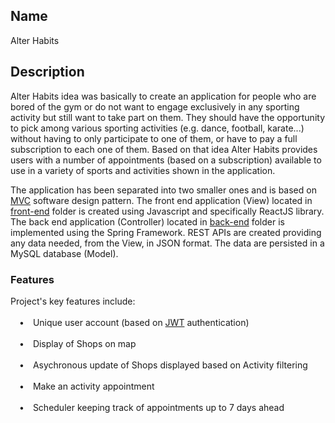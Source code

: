 <!-- # AlterHabits Back End implementation.
Back End implemented using Spring Rest APIs that provided AlterHabits' React App any data needed for the view.
The app also uses JWT Spring Boot for security.
Furthermore in this repository anyone can see the database schema queries. -->

<!-- # AlterHabits React App.
Implementation of the View on AlterHabits web application using React framework.
The application is retrieving any data needed to be rendered through asychronous requests on
Spring Rest APIs on Back End. -->

## Name

Alter Habits

## Description

Alter Habits idea was basically to create an application for people who are bored of the gym or do not want to engage exclusively in any sporting activity but still want to take part on them. They should have the opportunity to pick among various sporting activities (e.g. dance, football, karate...)  without having to only participate to one of them, or have to pay a full subscription to each one of them. Based on that idea Alter Habits provides users with a number of appointments (based on a subscription) available to use in a variety of sports and activities shown in the application. 

The application has been separated into two smaller ones and is based on <a href="https://en.wikipedia.org/wiki/Model%E2%80%93view%E2%80%93controller">MVC</a> software design pattern. The front end application (View) located in <ins>front-end</ins> folder is created using Javascript and specifically ReactJS library. The back end application (Controller) located in <ins>back-end</ins> folder is implemented using the Spring Framework. REST APIs are created providing any data needed, from the View, in JSON format. The data are persisted in a MySQL database (Model). 

### Features

Project's key features include:\
\
&emsp;&#8226;&emsp;Unique user account (based on <a href="https://jwt.io/introduction/">JWT</a> authentication)\
\
&emsp;&#8226;&emsp;Display of Shops on map\
\
&emsp;&#8226;&emsp;Asychronous update of Shops displayed based on Activity filtering\
\
&emsp;&#8226;&emsp;Make an activity appointment\
\
&emsp;&#8226;&emsp;Scheduler keeping track of appointments up to 7 days ahead



